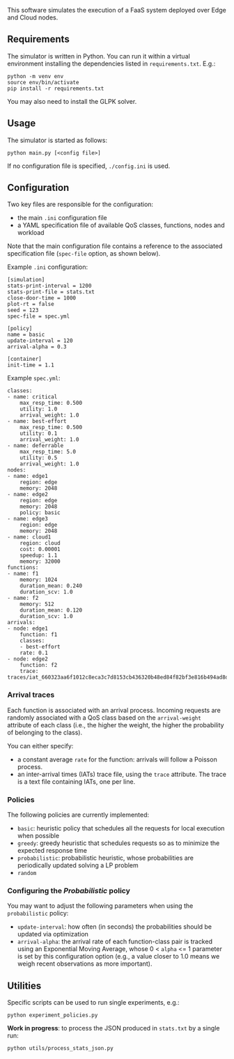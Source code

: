 This software simulates the execution of a FaaS system deployed over Edge and 
Cloud nodes.


## Requirements

The simulator is written in Python.
You can run it within a virtual environment installing the dependencies listed
in `requirements.txt`. E.g.:

	python -m venv env
	source env/bin/activate
	pip install -r requirements.txt 

You may also need to install the GLPK solver.

## Usage

The simulator is started as follows:

	python main.py [<config file>]

If no configuration file is specified, `./config.ini` is used.

## Configuration

Two key files are responsible for the configuration: 

- the main `.ini` configuration file
- a YAML specification file of available QoS classes, functions, nodes and
workload

Note that the main configuration file contains a reference to the 
associated specification file (`spec-file` option, as shown below).

Example `.ini` configuration:

    [simulation]
    stats-print-interval = 1200
    stats-print-file = stats.txt
    close-door-time = 1000
    plot-rt = false
    seed = 123
    spec-file = spec.yml

    [policy]
    name = basic
    update-interval = 120
    arrival-alpha = 0.3

    [container]
    init-time = 1.1

Example `spec.yml`:

    classes:
    - name: critical
        max_resp_time: 0.500
        utility: 1.0 
        arrival_weight: 1.0
    - name: best-effort
        max_resp_time: 0.500
        utility: 0.1 
        arrival_weight: 1.0
    - name: deferrable
        max_resp_time: 5.0
        utility: 0.5 
        arrival_weight: 1.0
    nodes:
    - name: edge1
        region: edge
        memory: 2048
    - name: edge2
        region: edge
        memory: 2048
        policy: basic
    - name: edge3
        region: edge
        memory: 2048
    - name: cloud1
        region: cloud
        cost: 0.00001
        speedup: 1.1
        memory: 32000
    functions:
    - name: f1
        memory: 1024
        duration_mean: 0.240
        duration_scv: 1.0
    - name: f2
        memory: 512
        duration_mean: 0.120
        duration_scv: 1.0
    arrivals:
    - node: edge1
        function: f1
        classes:
        - best-effort
        rate: 0.1
    - node: edge2
        function: f2
        trace: traces/iat_660323aa6f1012c8eca3c7d8153cb436320b48ed84f82bf3e816b494ad8dfde2


### Arrival traces

Each function is associated with an arrival process. Incoming requests
are randomly associated with a QoS class based on the `arrival-weight` attribute
of each class (i.e., the higher the weight, the higher the probability of
belonging to the class). 

You can either specify:

- a constant average `rate` for the function: arrivals will follow a
Poisson process.
- an inter-arrival times (IATs) trace file, using the `trace` attribute. The
  trace is a text file containing IATs, one per line.

### Policies

The following policies are currently implemented:

- `basic`: heuristic policy that schedules all the requests for
  local execution when possible
- `greedy`: greedy heuristic that schedules requests so as to minimize the expected response time
- `probabilistic`: probabilistic heuristic, whose probabilities are periodically
  updated solving a LP problem
- `random`

### Configuring the *Probabilistic* policy

You may want to adjust the following parameters when using the 
`probabilistic` policy:

- `update-interval`: how often (in seconds) the probabilities should be 
updated via optimization
- `arrival-alpha`: the arrival rate of each function-class pair is tracked using
an Exponential Moving Average, whose 0 < `alpha` <= 1 parameter is set by this
configuration option (e.g., a value closer to 1.0 means we weigh recent
observations as more important).

## Utilities

Specific scripts can be used to run single experiments, e.g.:

	python experiment_policies.py

**Work in progress**: to process the JSON produced in `stats.txt` by a single
run:

	python utils/process_stats_json.py
